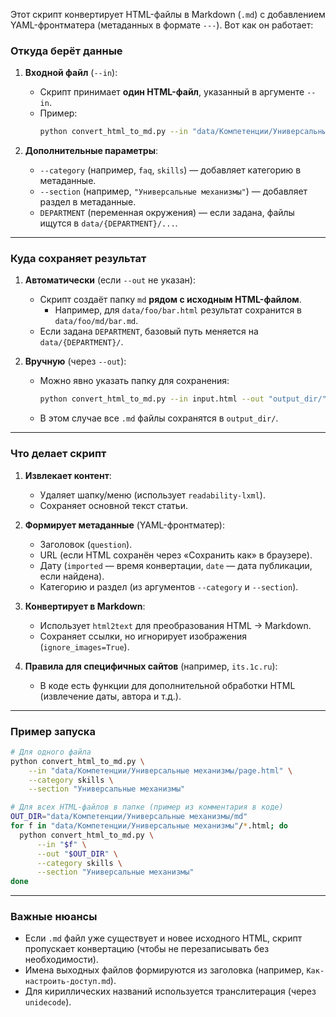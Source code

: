 Этот скрипт конвертирует HTML-файлы в Markdown (`.md`) с добавлением YAML-фронтматера (метаданных в формате `---`). Вот как он работает:

### **Откуда берёт данные**
1. **Входной файл** (`--in`):
   - Скрипт принимает **один HTML-файл**, указанный в аргументе `--in`.
   - Пример:  
     ```bash
     python convert_html_to_md.py --in "data/Компетенции/Универсальные механизмы/page.html"
     ```

2. **Дополнительные параметры**:
   - `--category` (например, `faq`, `skills`) — добавляет категорию в метаданные.
   - `--section` (например, `"Универсальные механизмы"`) — добавляет раздел в метаданные.
   - `DEPARTMENT` (переменная окружения) — если задана, файлы ищутся в `data/{DEPARTMENT}/...`.

---

### **Куда сохраняет результат**
1. **Автоматически** (если `--out` не указан):
   - Скрипт создаёт папку `md` **рядом с исходным HTML-файлом**.
     - Например, для `data/foo/bar.html` результат сохранится в `data/foo/md/bar.md`.
   - Если задана `DEPARTMENT`, базовый путь меняется на `data/{DEPARTMENT}/`.

2. **Вручную** (через `--out`):
   - Можно явно указать папку для сохранения:
     ```bash
     python convert_html_to_md.py --in input.html --out "output_dir/"
     ```
   - В этом случае все `.md` файлы сохранятся в `output_dir/`.

---

### **Что делает скрипт**
1. **Извлекает контент**:
   - Удаляет шапку/меню (использует `readability-lxml`).
   - Сохраняет основной текст статьи.

2. **Формирует метаданные** (YAML-фронтматер):
   - Заголовок (`question`).
   - URL (если HTML сохранён через «Сохранить как» в браузере).
   - Дату (`imported` — время конвертации, `date` — дата публикации, если найдена).
   - Категорию и раздел (из аргументов `--category` и `--section`).

3. **Конвертирует в Markdown**:
   - Использует `html2text` для преобразования HTML → Markdown.
   - Сохраняет ссылки, но игнорирует изображения (`ignore_images=True`).

4. **Правила для специфичных сайтов** (например, `its.1c.ru`):
   - В коде есть функции для дополнительной обработки HTML (извлечение даты, автора и т.д.).

---

### **Пример запуска**

```bash
# Для одного файла
python convert_html_to_md.py \
    --in "data/Компетенции/Универсальные механизмы/page.html" \
    --category skills \
    --section "Универсальные механизмы"

# Для всех HTML-файлов в папке (пример из комментария в коде)
OUT_DIR="data/Компетенции/Универсальные механизмы/md"
for f in "data/Компетенции/Универсальные механизмы"/*.html; do
  python convert_html_to_md.py \
      --in "$f" \
      --out "$OUT_DIR" \
      --category skills \
      --section "Универсальные механизмы"
done
```

---

### **Важные нюансы**
- Если `.md` файл уже существует и новее исходного HTML, скрипт пропускает конвертацию (чтобы не перезаписывать без необходимости).
- Имена выходных файлов формируются из заголовка (например, `Как-настроить-доступ.md`).
- Для кириллических названий используется транслитерация (через `unidecode`).
